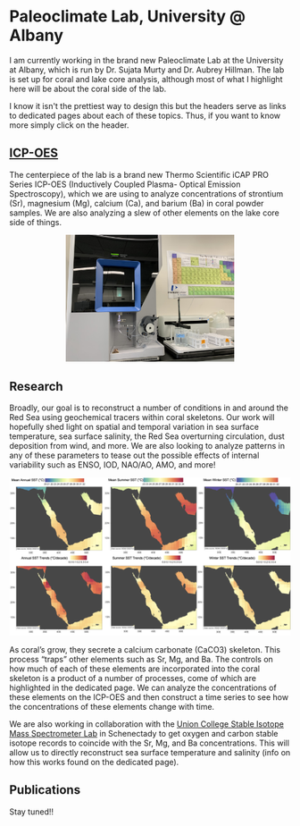 # Paleoclimate Lab, University @ Albany

I am currently working in the brand new Paleoclimate Lab at the University at Albany, which is run by Dr. Sujata Murty and Dr. Aubrey Hillman. The lab is set up for coral and lake core analysis, although most of what I highlight here will be about the coral side of the lab. 

I know it isn't the prettiest way to design this but the headers serve as links to dedicated pages about each of these topics. Thus, if you want to know more simply click on the header.

## [ICP-OES](icpoes.md)
The centerpiece of the lab is a brand new Thermo Scientific iCAP PRO Series ICP-OES (Inductively Coupled Plasma- Optical Emission Spectroscopy), which we are using to analyze concentrations of strontium (Sr), magnesium (Mg), calcium (Ca), and barium (Ba) in coral powder samples. We are also analyzing a slew of other elements on the lake core side of things. 

 <center><img src="thumbnail_IMG-9482.jpg" width="60%"></center>

## Research
Broadly, our goal is to reconstruct a number of conditions in and around the Red Sea using geochemical tracers within coral skeletons. Our work will hopefully shed light on spatial and temporal variation in sea surface temperature, sea surface salinity, the Red Sea overturning circulation, dust deposition from wind, and more. We are also looking to analyze patterns in any of these parameters to tease out the possible effects of internal variability such as ENSO, IOD, NAO/AO, AMO, and more! 

<center><img src="Screen Shot 2022-12-20 at 15.31.19.png" width"50%"></center>

As coral’s grow, they secrete a calcium carbonate (CaCO3) skeleton. This process “traps” other elements such as Sr, Mg, and Ba. The controls on how much of each of these elements are incorporated into the coral skeleton is a product of a number of processes, come of which are highlighted in the dedicated page. We can analyze the concentrations of these elements on the ICP-OES and then construct a time series to see how the concentrations of these elements change with time. 

We are also working in collaboration with the [Union College Stable Isotope Mass Spectrometer Lab](https://minerva.union.edu/gillikid/lab.htm) in Schenectady to get oxygen and carbon stable isotope records to coincide with the Sr, Mg, and Ba concentrations. This will allow us to directly reconstruct sea surface temperature and salinity (info on how this works found on the dedicated page). 

## Publications
Stay tuned!!



